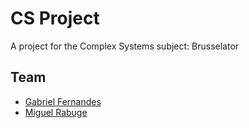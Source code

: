 # CS Project
A project for the Complex Systems subject: Brusselator

## Team
- [Gabriel Fernandes](https://github.com/gabrielmendesfernandes)
- [Miguel Rabuge](https://github.com/MikeLrUC)
